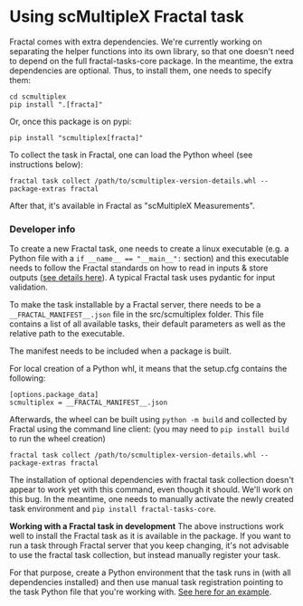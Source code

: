 # Using scMultipleX Fractal task

Fractal comes with extra dependencies. We're currently working on separating the helper functions into its own library, so that one doesn't need to depend on the full fractal-tasks-core package. In the meantime, the extra dependencies are optional. Thus, to install them, one needs to specify them:
```
cd scmultiplex
pip install ".[fracta]"
```

Or, once this package is on pypi:
```
pip install "scmultiplex[fracta]"
```

To collect the task in Fractal, one can load the Python wheel (see instructions below):
```
fractal task collect /path/to/scmultiplex-version-details.whl --package-extras fractal
```

After that, it's available in Fractal as "scMultipleX Measurements".

### Developer info
To create a new Fractal task, one needs to create a linux executable (e.g. a Python file with a `if __name__ == "__main__":` section) and this executable needs to follow the Fractal standards on how to read in inputs & store outputs ([see details here](https://fractal-analytics-platform.github.io/fractal-tasks-core/task_howto.html)). A typical Fractal task uses pydantic for input validation.

To make the task installable by a Fractal server, there needs to be a `__FRACTAL_MANIFEST__.json` file in the src/scmultiplex folder. This file contains a list of all available tasks, their default parameters as well as the relative path to the executable.

The manifest needs to be included when a package is built. 

For local creation of a Python whl, it means that the setup.cfg contains the following:
```
[options.package_data]
scmultiplex = __FRACTAL_MANIFEST__.json
```
Afterwards, the wheel can be built using `python -m build` and collected by Fractal using the command line client:
(you may need to `pip install build` to run the wheel creation)

```
fractal task collect /path/to/scmultiplex-version-details.whl --package-extras fractal
```

The installation of optional dependencies with fractal task collection doesn't appear to work yet with this command, even though it should. We'll work on this bug. In the meantime, one needs to manually activate the newly created task environment and `pip install fractal-tasks-core`.


**Working with a Fractal task in development**
The above instructions work well to install the Fractal task as it is available in the package. If you want to run a task through Fractal server that you keep changing, it's not advisable to use the fractal task collection, but instead manually register your task.

For that purpose, create a Python environment that the task runs in (with all dependencies installed) and then use manual task registration pointing to the task Python file that you're working with. [See here for an example](https://github.com/fractal-analytics-platform/fractal-demos/tree/d241c7e29e5016bca6e0fd7647f44947e1501509/examples/08_scMultipleX_task).
